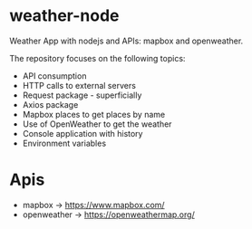 # weather-node
Weather App with nodejs and APIs: mapbox and openweather.

The repository focuses on the following topics:

- API consumption
- HTTP calls to external servers
- Request package - superficially
- Axios package
- Mapbox places to get places by name
- Use of OpenWeather to get the weather
- Console application with history
- Environment variables

# Apis

- mapbox -> https://www.mapbox.com/
- openweather -> https://openweathermap.org/